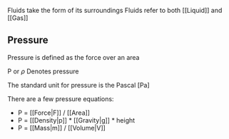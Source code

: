 Fluids take the form of its surroundings
Fluids refer to both [[Liquid]] and [[Gas]]

## Pressure
Pressure is defined as the force over an area

P  or $\rho$ Denotes pressure

The standard unit for pressure is the Pascal [Pa]

There are a few pressure equations:

- P = [[Force|F]] / [[Area]]
- P = [[Density|p]] * [[Gravity|g]] * height
- P = [[Mass|m]] / [[Volume|V]]


